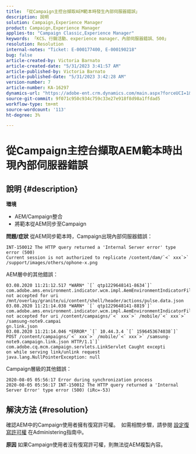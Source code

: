 ```yaml
---
title: 「從Campaign主控台擷取AEM範本時發生內部伺服器錯誤」
description: 說明
solution: Campaign,Experience Manager
product: Campaign,Experience Manager
applies-to: "Campaign Classic,Experience Manager"
keywords: 「KCS、行銷活動、experience manager、內部伺服器錯誤、500」
resolution: Resolution
internal-notes: "Ticket: E-000177400, E-000190218"
bug: false
article-created-by: Victoria Barnato
article-created-date: "5/31/2023 3:41:57 AM"
article-published-by: Victoria Barnato
article-published-date: "5/31/2023 3:42:28 AM"
version-number: 7
article-number: KA-16297
dynamics-url: "https://adobe-ent.crm.dynamics.com/main.aspx?forceUCI=1&pagetype=entityrecord&etn=knowledgearticle&id=7fa3f313-65ff-ed11-8f6e-6045bd006149"
source-git-commit: 9f071c950c934c759c33e27e918f8d98a1ffdad5
workflow-type: tm+mt
source-wordcount: '113'
ht-degree: 3%

---
```


# 從Campaign主控台擷取AEM範本時出現內部伺服器錯誤

## 說明 {#description}

<b>環境</b>
- AEM/Campaign整合
- 將範本從AEM同步至Campaign

<b>問題/症狀</b>
從AEM同步範本時，Campaign出現內部伺服器錯誤：


```
INT-150012 The HTTP query returned a 'Internal Server error' type error (500)
Current session is not authorized to replicate /content/dam/`<` xxx`>` /support/images/others/ophone-x.png
```


AEM層中的其他錯誤：


```
03.08.2020 11:21:12.517 *WARN* `[` qtp1229648141-8634`]`  com.adobe.ams.environment.indicator.wcm.impl.AemEnvironmentIndicatorFilter not accepted for uri /mnt/overlay/granite/ui/content/shell/header/actions/pulse.data.json
03.08.2020 11:21:14.038 *WARN* `[` qtp1229648141-8819`]`  com.adobe.ams.environment.indicator.wcm.impl.AemEnvironmentIndicatorFilter not accepted for uri /content/campaigns/`<` xxx`>` /mobile/`<` xxx`>` /samsung-note9.campai
gn.link.json
03.08.2020 11:21:14.046 *ERROR* `[` 10.44.3.4 `[` 1596453674038`]`  POST /content/campaigns/`<` xxx`>` /mobile/`<` xxx`>` /samsung-note9.campaign.link.json HTTP/1.1`]`  com.adobe.cq.mcm.campaign.servlets.LinkServlet Caught excepti
on while serving link/unlink request
java.lang.NullPointerException: null
```


Campaign層級的其他錯誤：


```
2020-08-05 05:56:17 Error during synchronization process
2020-08-05 05:56:17 INT-150012 The HTTP query returned a 'Internal Server Error' type error (500) (iRc=-53)
```





## 解決方法 {#resolution}


確認AEM中的Campaign使用者擁有復寫許可權。  如需相關步驟，請參閱 [設定復寫許可權](https://experienceleague.adobe.com/docs/experience-manager-65/administering/security/security.html?lang=en#setting-replication-privileges) 在Administering指南中。

<b>原因</b>
如果Campaign使用者沒有復寫許可權，則無法從AEM複製內容。


